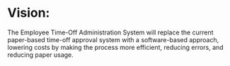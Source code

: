 # Vision: 
The Employee Time-Off Administration System will replace the current paper-based time-off approval system with a software-based approach, lowering costs by making the process more efficient, reducing errors, and reducing paper usage.
